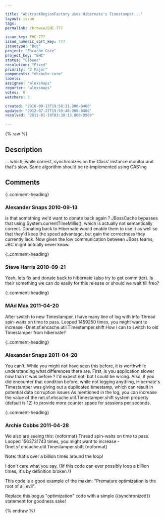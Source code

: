 ```yaml
---

title: "AbstractRegionFactory uses Hibernate's Timestamper..."
layout: issue
tags: 
permalink: /browse/EHC-777

issue_key: EHC-777
issue_numeric_sort_key: 777
issuetype: "Bug"
project: "Ehcache Core"
project_key: "EHC"
status: "Closed"
resolution: "Fixed"
priority: "2 Major"
components: "ehcache-core"
labels: 
assignee: "alexsnaps"
reporter: "alexsnaps"
votes:  0
watchers: 3

created: "2010-09-13T19:58:31.000-0400"
updated: "2012-07-27T19:59:48.000-0400"
resolved: "2011-01-19T03:38:13.000-0500"

---
```




{% raw %}



## Description

<div markdown="1" class="description">

... which, while correct, synchronizes on the Class' instance monitor and that's slow.
Same algorithm should be re-implemented using CAS'ing

</div>

## Comments


{:.comment-heading}
### **Alexander Snaps** <span class="date">2010-09-13</span>

<div markdown="1" class="comment">

is that something we'd want to donate back again ?
JBossCache bypasses that using System.currentTimeMillis(), which is actually not semantically correct. Donating back to Hibernate would enable them to use it as well so that they'd keep the speed advantage, but gain the correctness they currently lack. Now given the low communication between JBoss teams, JBC might actually never know. 

</div>


{:.comment-heading}
### **Steve Harris** <span class="date">2010-09-21</span>

<div markdown="1" class="comment">

Yeah, lets fix and donate back to hibernate (also try to get committer). Is their something we can do easily for this release or should we wait till freo?

</div>


{:.comment-heading}
### **MAd Max** <span class="date">2011-04-20</span>

<div markdown="1" class="comment">

After switch to new Timestamper, i have many line of log with info 
Thread spin-waits on time to pass. Looped 1459250 times, you might want to increase -Dnet.sf.ehcache.util.Timestamper.shift
How i can to switch to old Timestamper from hibernate?

</div>


{:.comment-heading}
### **Alexander Snaps** <span class="date">2011-04-20</span>

<div markdown="1" class="comment">

You can't. While you might not have seen this before, it is worthwhile understanding what differences there are.
First, is you application slower now than it was before ? I'd expect not, but I could be wrong. Also, if you did encounter that condition before, while not logging anything, Hibernate's Timestamper was giving out a duplicated timestamp, which can result in potential data corruption issues
As mentioned in the log, you can increase the value of the net.sf.ehcache.util.Timestamper.shift system property (default is 12) to provide more counter space for sessions per seconds.  

</div>


{:.comment-heading}
### **Archie Cobbs** <span class="date">2011-04-28</span>

<div markdown="1" class="comment">

We also are seeing this:
{noformat}
Thread spin-waits on time to pass. Looped 1563731743 times,
  you might want to increase -Dnet.sf.ehcache.util.Timestamper.shift
{noformat}

Note: that's over a billion times around the loop!

I don't care what you say, \1if this code can ever possibly loop a billion times, it's by definition broken.\1

This code is a good example of the maxim: "Premature optimization is the root of all evil".

Replace this bogus "optimization" code with a simple {{synchronized}} statement for goodness sake!



</div>



{% endraw %}
